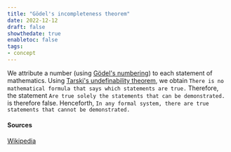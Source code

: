 ```yaml
---
title: "Gödel's incompleteness theorem"
date: 2022-12-12
draft: false
showthedate: true
enabletoc: false
tags:
- concept
---
```


We attribute a number (using [Gödel's numbering](concept/Gödel's%20numbering.md)) to each statement of mathematics. Using [Tarski's undefinability theorem](concept/Tarski's%20undefinability%20theorem.md), we obtain 
```There is no mathematical formula that says which statements are true.``` Therefore, the statement  ```Are true solely the statements that can be demonstrated.``` is therefore false. 
Henceforth,  ```In any formal system, there are true statements that cannot be demonstrated.```

#### Sources

[Wikipedia](https://en.wikipedia.org/wiki/G%C3%B6del%27s_incompleteness_theorems)

